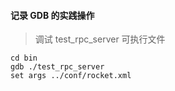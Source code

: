 #### 记录 GDB 的实践操作

> 调试 test_rpc_server 可执行文件

```
cd bin
gdb ./test_rpc_server
set args ../conf/rocket.xml
```


